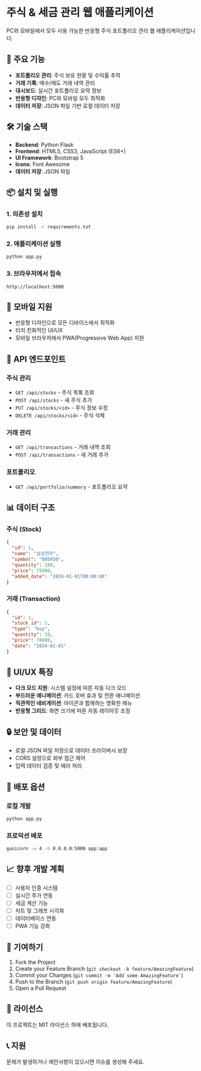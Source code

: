# 주식 & 세금 관리 웹 애플리케이션

PC와 모바일에서 모두 사용 가능한 반응형 주식 포트폴리오 관리 웹 애플리케이션입니다.

## 🚀 주요 기능

- **포트폴리오 관리**: 주식 보유 현황 및 수익률 추적
- **거래 기록**: 매수/매도 거래 내역 관리
- **대시보드**: 실시간 포트폴리오 요약 정보
- **반응형 디자인**: PC와 모바일 모두 최적화
- **데이터 저장**: JSON 파일 기반 로컬 데이터 저장

## 🛠️ 기술 스택

- **Backend**: Python Flask
- **Frontend**: HTML5, CSS3, JavaScript (ES6+)
- **UI Framework**: Bootstrap 5
- **Icons**: Font Awesome
- **데이터 저장**: JSON 파일

## 📦 설치 및 실행

### 1. 의존성 설치

```bash
pip install -r requirements.txt
```

### 2. 애플리케이션 실행

```bash
python app.py
```

### 3. 브라우저에서 접속

```
http://localhost:5000
```

## 📱 모바일 지원

- 반응형 디자인으로 모든 디바이스에서 최적화
- 터치 친화적인 UI/UX
- 모바일 브라우저에서 PWA(Progressive Web App) 지원

## 🔧 API 엔드포인트

### 주식 관리
- `GET /api/stocks` - 주식 목록 조회
- `POST /api/stocks` - 새 주식 추가
- `PUT /api/stocks/<id>` - 주식 정보 수정
- `DELETE /api/stocks/<id>` - 주식 삭제

### 거래 관리
- `GET /api/transactions` - 거래 내역 조회
- `POST /api/transactions` - 새 거래 추가

### 포트폴리오
- `GET /api/portfolio/summary` - 포트폴리오 요약

## 📊 데이터 구조

### 주식 (Stock)
```json
{
  "id": 1,
  "name": "삼성전자",
  "symbol": "005930",
  "quantity": 100,
  "price": 75000,
  "added_date": "2024-01-01T00:00:00"
}
```

### 거래 (Transaction)
```json
{
  "id": 1,
  "stock_id": 1,
  "type": "buy",
  "quantity": 10,
  "price": 70000,
  "date": "2024-01-01"
}
```

## 🎨 UI/UX 특징

- **다크 모드 지원**: 시스템 설정에 따른 자동 다크 모드
- **부드러운 애니메이션**: 카드 호버 효과 및 전환 애니메이션
- **직관적인 네비게이션**: 아이콘과 함께하는 명확한 메뉴
- **반응형 그리드**: 화면 크기에 따른 자동 레이아웃 조정

## 🔒 보안 및 데이터

- 로컬 JSON 파일 저장으로 데이터 프라이버시 보장
- CORS 설정으로 외부 접근 제어
- 입력 데이터 검증 및 에러 처리

## 🚀 배포 옵션

### 로컬 개발
```bash
python app.py
```

### 프로덕션 배포
```bash
gunicorn -w 4 -b 0.0.0.0:5000 app:app
```

## 📈 향후 개발 계획

- [ ] 사용자 인증 시스템
- [ ] 실시간 주가 연동
- [ ] 세금 계산 기능
- [ ] 차트 및 그래프 시각화
- [ ] 데이터베이스 연동
- [ ] PWA 기능 강화

## 🤝 기여하기

1. Fork the Project
2. Create your Feature Branch (`git checkout -b feature/AmazingFeature`)
3. Commit your Changes (`git commit -m 'Add some AmazingFeature'`)
4. Push to the Branch (`git push origin feature/AmazingFeature`)
5. Open a Pull Request

## 📄 라이선스

이 프로젝트는 MIT 라이선스 하에 배포됩니다.

## 📞 지원

문제가 발생하거나 제안사항이 있으시면 이슈를 생성해 주세요.

